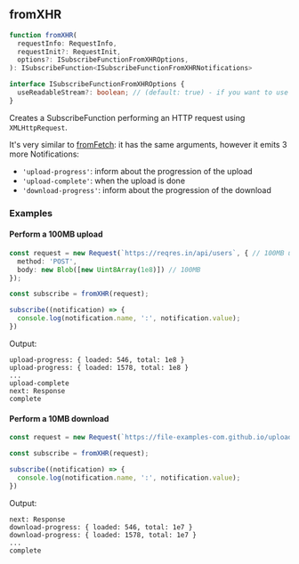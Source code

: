 ## fromXHR

```ts
function fromXHR(
  requestInfo: RequestInfo,
  requestInit?: RequestInit,
  options?: ISubscribeFunctionFromXHROptions,
): ISubscribeFunction<ISubscribeFunctionFromXHRNotifications>
```

```ts
interface ISubscribeFunctionFromXHROptions {
  useReadableStream?: boolean; // (default: true) - if you want to use ReadableStream. INFO won't work for too big downloads
}
```

Creates a SubscribeFunction performing an HTTP request using `XMLHttpRequest`.

It's very similar to [fromFetch](../../from-fetch/from-fetch.md):
it has the same arguments, however it emits 3 more Notifications:

- `'upload-progress'`: inform about the progression of the upload
- `'upload-complete'`: when the upload is done
- `'download-progress'`: inform about the progression of the download

### Examples

#### Perform a 100MB upload

```ts
const request = new Request(`https://reqres.in/api/users`, { // 100MB upload
  method: 'POST',
  body: new Blob([new Uint8Array(1e8)]) // 100MB
});

const subscribe = fromXHR(request);

subscribe((notification) => {
  console.log(notification.name, ':', notification.value);
})
```

Output:

```text
upload-progress: { loaded: 546, total: 1e8 }
upload-progress: { loaded: 1578, total: 1e8 }
...
upload-complete
next: Response
complete
```

#### Perform a 10MB download

```ts
const request = new Request(`https://file-examples-com.github.io/uploads/2017/02/zip_10MB.zip`); // 10MB download

const subscribe = fromXHR(request);

subscribe((notification) => {
  console.log(notification.name, ':', notification.value);
})
```

Output:

```text
next: Response
download-progress: { loaded: 546, total: 1e7 }
download-progress: { loaded: 1578, total: 1e7 }
...
complete
```

